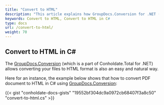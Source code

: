 ```yaml
---
title: "Convert to HTML"
description: "This article explains how GroupDocs.Conversion for .NET (which is a part of Conholdate.Total for .NET) supports convert to HTML."
keywords: Convert to HTML, Convert to HTML in C#
type: docs
url: /convert-to-html/
weight: 70
---
```


## Convert to HTML in C#

The [GroupDocs.Conversion](https://products.groupdocs.com/conversion/net) (which is a part of Conholdate.Total for .NET) allows converting your files to HTML format is also an easy and natural way.

Here for an instance, the example below shows that how to convert PDF document to HTML in C# using [GroupDocs.Conversion](https://products.groupdocs.com/conversion/net):

{{< gist "conholdate-docs-gists" "19552bf304dc9a0972cb68407f3a8c50" "convert-to-html.cs" >}}











